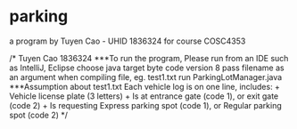 # parking
a program by Tuyen Cao - UHID 1836324 
for course COSC4353 

/*
  Tuyen Cao 1836324
  ***To run the program,
        Please run from an IDE such as IntelliJ, Eclipse
        choose java target byte code version 8
        pass filename as an argument when compiling file, eg. test1.txt
        run ParkingLotManager.java
  ***Assumption about test1.txt
        Each vehicle log is on one line, includes:
          + Vehicle license plate (3 letters)
          + Is at entrance gate (code 1), or exit gate (code 2)
          + Is requesting Express parking spot (code 1), or Regular parking spot (code 2)
*/
